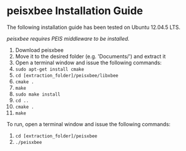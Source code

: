 ﻿# peisxbee Installation Guide
The following installation guide has been tested on Ubuntu 12.04.5 LTS.

*peisxbee requires PEIS middleware to be installed.*

1. Download peisxbee
2. Move it to the desired folder (e.g. 'Documents/') and extract it
3. Open a terminal window and issue the following commands:
4. `sudo apt-get install cmake`
5. `cd [extraction_folder]/peisxbee/libxbee`
6. `cmake .`
7. `make`
8. `sudo make install`
9. `cd ..`
10. `cmake .`
11. `make`

To run, open a terminal window and issue the following commands:
1. `cd [extraction_folder]/peisxbee`
2. `./peisxbee`